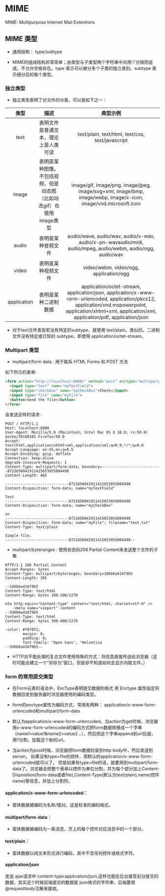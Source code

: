 # MIME

MIME: Multipurpose Internet Mail Extentions

## MIME 类型

- 通用结构： type/subtype

- MIME的组成结构非常简单；由类型与子类型两个字符串中间用'/'分隔而组成。不允许空格存在。type 表示可以被分多个子类的独立类别。subtype 表示细分后的每个类型。

### 独立类型

- 独立类型表明了对文件的分类，可以是如下之一：

|类型|描述|典型示例|
|:---:|:---:|:---:|
|text|表明文件是普通文本，理论上是人类可读|text/plain, text/html, text/css, text/javascript|
|image|表明是某种图像。不包括视频，但是动态图（比如动态gif）也使用image类型|image/gif, image/png, image/jpeg, image/svg+xml, image/bmp, image/webp, image/x-icon, image/vnd.microsoft.icon|
|audio|表明是某种音频文件|audio/wave, audio/wav, audio/x-wav, audio/x-pn-wavaudio/midi, audio/mpeg, audio/webm, audio/ogg, audio/wav|
|video|表明是某种视频文件|video/webm, video/ogg, application/ogg|
|application|表明是某种二进制数据|application/octet-stream, application/json, application/x-www-rorm-urlencoded, application/pkcs12, application/vnd.mspowerpoint, application/xhtml+xml, application/xml,  application/pdf, application/json|

- 对于text文件类型若没有特定的subtype，就使用 text/plain。类似的，二进制文件没有特定或已知的 subtype，即使用 application/octet-stream。

### Multipart 类型

- multipart/form data : 用于联系 HTML Forms 和 POST 方法

如下所示的表单:

```html
<form action="http://localhost:8000/" method="post" enctype="multipart/form-data">
  <input type="text" name="myTextField">
  <input type="checkbox" name="myCheckBox">Check</input>
  <input type="file" name="myFile">
  <button>Send the file</button>
</form>
```
会发送这样的请求:
```
POST / HTTP/1.1
Host: localhost:8000
User-Agent: Mozilla/5.0 (Macintosh; Intel Mac OS X 10.9; rv:50.0) Gecko/20100101 Firefox/50.0
Accept: text/html,application/xhtml+xml,application/xml;q=0.9,*/*;q=0.8
Accept-Language: en-US,en;q=0.5
Accept-Encoding: gzip, deflate
Connection: keep-alive
Upgrade-Insecure-Requests: 1
Content-Type: multipart/form-data; boundary=---------------------------8721656041911415653955004498
Content-Length: 465

-----------------------------8721656041911415653955004498
Content-Disposition: form-data; name="myTextField"

Test
-----------------------------8721656041911415653955004498
Content-Disposition: form-data; name="myCheckBox"

on
-----------------------------8721656041911415653955004498
Content-Disposition: form-data; name="myFile"; filename="test.txt"
Content-Type: text/plain

Simple file.
-----------------------------8721656041911415653955004498--
```

- multipart/byteranges : 使用状态码206 Partial Content来发送整个文件的子集
```
HTTP/1.1 206 Partial Content
Accept-Ranges: bytes
Content-Type: multipart/byteranges; boundary=3d6b6a416f9b5
Content-Length: 385

--3d6b6a416f9b5
Content-Type: text/html
Content-Range: bytes 100-200/1270

eta http-equiv="Content-type" content="text/html; charset=utf-8" />
    <meta name="vieport" content
--3d6b6a416f9b5
Content-Type: text/html
Content-Range: bytes 300-400/1270

-color: #f0f0f2;
        margin: 0;
        padding: 0;
        font-family: "Open Sans", "Helvetica
--3d6b6a416f9b5--
```

- HTTP对不能处理的复合文件使用特殊的方式：将信息直接传送给浏览器（这时可能会建立一个“另存为”窗口，但是却不知道如何去显示内联文件。）

### form 的常用提交类型

- 在Form元素的语法中，EncType表明提交数据的格式 用 Enctype 属性指定将数据回发到服务器时浏览器使用的编码类型。

- form的enctype属性为编码方式，常用有两种： application/x-www-form-urlencoded和multipart/form-data

- 默认为application/x-www-form-urlencoded。当action为get时候，浏览器用x-www-form-urlencoded的编码方式把form数据转换成一个字串（name1=value1&name2=value2…），然后把这个字串append到url后面，用?分割，加载这个新的url。

- 当action为post时候，浏览器把form数据封装到http body中，然后发送到server。 如果没有type=file的控件，用默认的application/x-www-form-urlencoded就可以了。 但是如果有type=file的话，就要用到multipart/form-data了。浏览器会把整个表单以控件为单位分割，并为每个部分加上Content-Disposition(form-data或者file),Content-Type(默认为text/plain),name(控件name)等信息，并加上分割符。

#### application/x-www-form-urlencoded：

- 窗体数据被编码为名称/值对。这是标准的编码格式。

#### multipart/form-data：

- 窗体数据被编码为一条消息，页上的每个控件对应消息中的一个部分。

#### text/plain：

- 窗体数据以纯文本形式进行编码，其中不含任何控件或格式字符。

#### application/json

发送 ajax请求中 content-type:application/json,这样也能在后台接受前台提交的数据，其实这个时候前端提交的数据是 json格式的字符串，后端要用@requestbody注解来接收。

